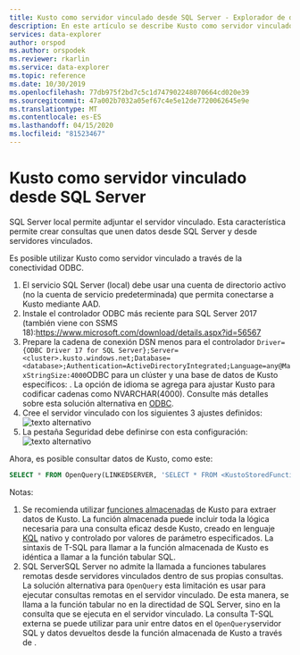 ```yaml
---
title: Kusto como servidor vinculado desde SQL Server - Explorador de datos de Azure Microsoft Docs
description: En este artículo se describe Kusto como servidor vinculado desde SQL Server en Azure Data Explorer.
services: data-explorer
author: orspod
ms.author: orspodek
ms.reviewer: rkarlin
ms.service: data-explorer
ms.topic: reference
ms.date: 10/30/2019
ms.openlocfilehash: 77db975f2bd7c5c1d747902248070664cd020e39
ms.sourcegitcommit: 47a002b7032a05ef67c4e5e12de7720062645e9e
ms.translationtype: MT
ms.contentlocale: es-ES
ms.lasthandoff: 04/15/2020
ms.locfileid: "81523467"
---
```

# <a name="kusto-as-linked-server-from-sql-server"></a>Kusto como servidor vinculado desde SQL Server

SQL Server local permite adjuntar el servidor vinculado. Esta característica permite crear consultas que unen datos desde SQL Server y desde servidores vinculados.

Es posible utilizar Kusto como servidor vinculado a través de la conectividad ODBC.

1. El servicio SQL Server (local) debe usar una cuenta de directorio activo (no la cuenta de servicio predeterminada) que permita conectarse a Kusto mediante AAD.
2. Instale el controlador ODBC más reciente para SQL Server 2017 (también viene con SSMS 18):https://www.microsoft.com/download/details.aspx?id=56567
3. Prepare la cadena de conexión DSN menos para el controlador `Driver={ODBC Driver 17 for SQL Server};Server=<cluster>.kusto.windows.net;Database=<database>;Authentication=ActiveDirectoryIntegrated;Language=any@MaxStringSize:4000`ODBC para un clúster y una base de datos de Kusto específicos: . La opción de idioma se agrega para ajustar Kusto para codificar cadenas como NVARCHAR(4000). Consulte más detalles sobre esta solución alternativa en [ODBC](./clients.md#odbc).
4. Cree el servidor vinculado con los siguientes 3 ajustes definidos: ![texto alternativo](../images/linkedserverconnection.png "conexión de servidor vinculado")
5. La pestaña Seguridad debe definirse con esta configuración: ![texto alternativo](../images/linkedserverlogin.png "inicio de sesión del servidor vinculado")

Ahora, es posible consultar datos de Kusto, como este:
```sql
SELECT * FROM OpenQuery(LINKEDSERVER, 'SELECT * FROM <KustoStoredFunction>[(<Parameters>)]')
```

Notas:
1. Se recomienda utilizar [funciones almacenadas](../../query/schema-entities/stored-functions.md) de Kusto para extraer datos de Kusto. La función almacenada puede incluir toda la lógica necesaria para una consulta eficaz desde Kusto, creado en lenguaje [KQL](../../query/index.md) nativo y controlado por valores de parámetro especificados. La sintaxis de T-SQL para llamar a la función almacenada de Kusto es idéntica a llamar a la función tabular SQL.
2. SQL ServerSQL Server no admite la llamada a funciones tabulares remotas desde servidores vinculados dentro de sus propias consultas. La solución alternativa para `OpenQuery` esta limitación es usar para ejecutar consultas remotas en el servidor vinculado. De esta manera, se llama a la función tabular no en la directidad de SQL Server, sino en la consulta que se ejecuta en el servidor vinculado. La consulta T-SQL externa se puede utilizar para unir entre datos en el `OpenQuery`servidor SQL y datos devueltos desde la función almacenada de Kusto a través de .